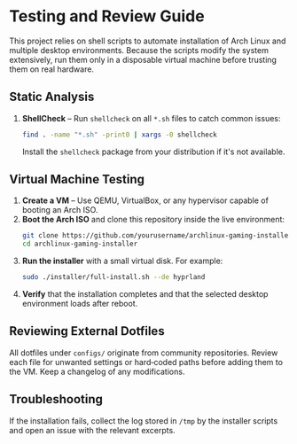 # Testing and Review Guide

This project relies on shell scripts to automate installation of Arch Linux and multiple desktop environments. Because the scripts modify the system extensively, run them only in a disposable virtual machine before trusting them on real hardware.

## Static Analysis

1. **ShellCheck** – Run `shellcheck` on all `*.sh` files to catch common issues:
   ```bash
   find . -name "*.sh" -print0 | xargs -0 shellcheck
   ```
   Install the `shellcheck` package from your distribution if it's not available.

## Virtual Machine Testing

1. **Create a VM** – Use QEMU, VirtualBox, or any hypervisor capable of booting an Arch ISO.
2. **Boot the Arch ISO** and clone this repository inside the live environment:
   ```bash
   git clone https://github.com/yourusername/archlinux-gaming-installer.git
   cd archlinux-gaming-installer
   ```
3. **Run the installer** with a small virtual disk. For example:
   ```bash
   sudo ./installer/full-install.sh --de hyprland
   ```
4. **Verify** that the installation completes and that the selected desktop environment loads after reboot.

## Reviewing External Dotfiles

All dotfiles under `configs/` originate from community repositories. Review each file for unwanted settings or hard‑coded paths before adding them to the VM. Keep a changelog of any modifications.

## Troubleshooting

If the installation fails, collect the log stored in `/tmp` by the installer scripts and open an issue with the relevant excerpts.

